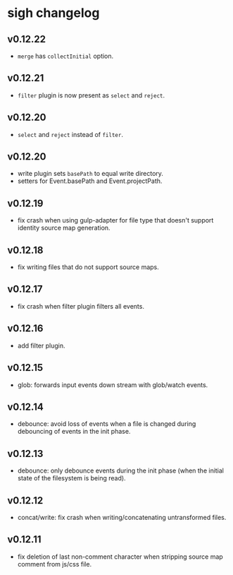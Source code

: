 # sigh changelog

## v0.12.22
 * `merge` has `collectInitial` option.

## v0.12.21
 * `filter` plugin is now present as `select` and `reject`.

## v0.12.20
 * `select` and `reject` instead of `filter`.

## v0.12.20
 * write plugin sets `basePath` to equal write directory.
 * setters for Event.basePath and Event.projectPath.

## v0.12.19
 * fix crash when using gulp-adapter for file type that doesn't support identity source map generation.

## v0.12.18
 * fix writing files that do not support source maps.

## v0.12.17
 * fix crash when filter plugin filters all events.

## v0.12.16
 * add filter plugin.

## v0.12.15
 * glob: forwards input events down stream with glob/watch events.

## v0.12.14
 * debounce: avoid loss of events when a file is changed during debouncing of events in the init phase.

## v0.12.13
 * debounce: only debounce events during the init phase (when the initial state of the filesystem is being read).

## v0.12.12
 * concat/write: fix crash when writing/concatenating untransformed files.

## v0.12.11
 * fix deletion of last non-comment character when stripping source map comment from js/css file.

